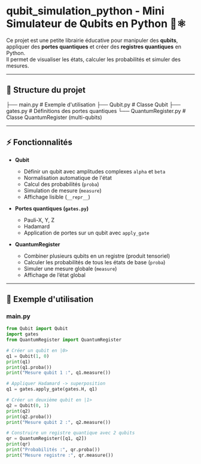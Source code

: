 # qubit_simulation_python - Mini Simulateur de Qubits en Python 🧮⚛️

Ce projet est une petite librairie éducative pour manipuler des **qubits**, appliquer des **portes quantiques** et créer des **registres quantiques** en Python.  
Il permet de visualiser les états, calculer les probabilités et simuler des mesures.

---

## 📂 Structure du projet

├── main.py # Exemple d'utilisation
├── Qubit.py # Classe Qubit
├── gates.py # Définitions des portes quantiques
└── QuantumRegister.py # Classe QuantumRegister (multi-qubits)

---

## ⚡ Fonctionnalités

- **Qubit**
  - Définir un qubit avec amplitudes complexes `alpha` et `beta`
  - Normalisation automatique de l'état
  - Calcul des probabilités (`proba`)
  - Simulation de mesure (`measure`)
  - Affichage lisible (`__repr__`)

- **Portes quantiques (`gates.py`)**
  - Pauli-X, Y, Z
  - Hadamard
  - Application de portes sur un qubit avec `apply_gate`

- **QuantumRegister**
  - Combiner plusieurs qubits en un registre (produit tensoriel)
  - Calculer les probabilités de tous les états de base (`proba`)
  - Simuler une mesure globale (`measure`)
  - Affichage de l’état global

---

## 🚀 Exemple d'utilisation

### main.py
```python
from Qubit import Qubit
import gates
from QuantumRegister import QuantumRegister

# Créer un qubit en |0>
q1 = Qubit(1, 0)
print(q1)
print(q1.proba())
print("Mesure qubit 1 :", q1.measure())

# Appliquer Hadamard -> superposition
q1 = gates.apply_gate(gates.H, q1)

# Créer un deuxième qubit en |1>
q2 = Qubit(0, 1)
print(q2)
print(q2.proba())
print("Mesure qubit 2 :", q2.measure())

# Construire un registre quantique avec 2 qubits
qr = QuantumRegister([q1, q2])
print(qr)
print("Probabilités :", qr.proba())
print("Mesure registre :", qr.measure())
